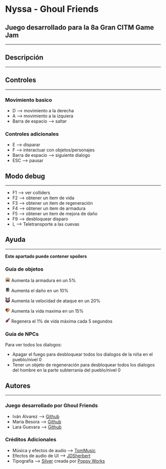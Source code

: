# Nyssa - Ghoul Friends
## Juego desarrollado para la 8a Gran CITM Game Jam
---

## Descripción
---

## Controles
---
### Movimiento basico
* D --> movimiento a la derecha
* A --> movimiento a la izquiera
* Barra de espacio --> saltar

### Controles adicionales
* E --> disparar
* F --> interactuar con objetos/personajes
* Barra de espacio --> siguiente dialogo
* ESC --> pausar

## Modo debug
---
* F1 --> ver colliders
* F2 --> obtener un item de vida
* F3 --> obtener un item de regeneración
* F4 --> obtener un item de armadura
* F5 --> obtener un item de mejora de daño
* F9 --> desbloquear disparo
* L --> Teletransporte a las cuevas

## Ayuda
---
**Este apartado puede contener spoilers**
### Guía de objetos
![Item](https://github.com/Ivalpe/Ghoul-Friends_CITM-Game-Jam/blob/main/Assets/Items/armor.png) Aumenta la armadura en un 5%

![Item](https://github.com/Ivalpe/Ghoul-Friends_CITM-Game-Jam/blob/main/Assets/Items/bookDmg.png) Aumenta el daño en un 10%

![Item](https://github.com/Ivalpe/Ghoul-Friends_CITM-Game-Jam/blob/main/Assets/Items/drums.png) Aumenta la velocidad de ataque en un 20%

![Item](https://github.com/Ivalpe/Ghoul-Friends_CITM-Game-Jam/blob/main/Assets/Items/life.png) Aumenta la vida maxima en un 15%

![Item](https://github.com/Ivalpe/Ghoul-Friends_CITM-Game-Jam/blob/main/Assets/Items/regeneration.png) Regenera el 1% de vida máxima cada 5 segundos

### Guía de NPCs
Para ver todos los dialogos:
* Apagar el fuego para desbloquear todos los dialogos de la niña en el pueblo/nivel 0
* Tener un objeto de regeneración para desbloquear todos los dialogos del hombre en la parte subterrania del pueblo/nivel 0

## Autores
---
### Juego desarrollado por Ghoul Friends
* Iván Alvarez --> [Github](https://github.com/Ivalpe)
* Maria Besora --> [Github](https://github.com/mariabeo)
* Lara Guevara --> [Github](https://github.com/LaraGuevara)

### Créditos Adicionales 
* Música y efectos de audio --> [TomMusic](https://tommusic.itch.io/)
* Efectos de audio de UI --> [JDSherbert](https://jdsherbert.itch.io/)
* Tipografía --> [Silver](https://poppyworks.itch.io/silver) creada por [Poppy Works](https://poppyworks.itch.io/)
